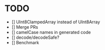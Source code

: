 # TODO

- [] UInt8ClampedArray instead of UInt8Array
- [] Merge PRs
- [] camelCase names in generated code
- [] decode/decodeSafe?
- [] Benchmark
